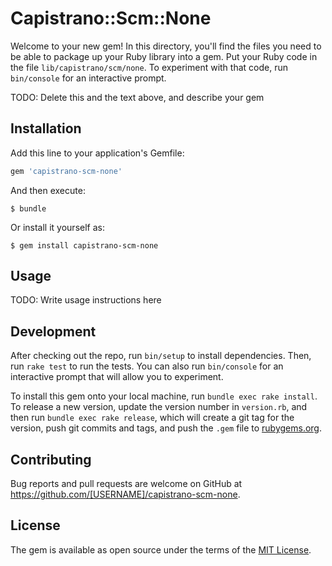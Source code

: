 # Capistrano::Scm::None

Welcome to your new gem! In this directory, you'll find the files you need to be able to package up your Ruby library into a gem. Put your Ruby code in the file `lib/capistrano/scm/none`. To experiment with that code, run `bin/console` for an interactive prompt.

TODO: Delete this and the text above, and describe your gem

## Installation

Add this line to your application's Gemfile:

```ruby
gem 'capistrano-scm-none'
```

And then execute:

    $ bundle

Or install it yourself as:

    $ gem install capistrano-scm-none

## Usage

TODO: Write usage instructions here

## Development

After checking out the repo, run `bin/setup` to install dependencies. Then, run `rake test` to run the tests. You can also run `bin/console` for an interactive prompt that will allow you to experiment.

To install this gem onto your local machine, run `bundle exec rake install`. To release a new version, update the version number in `version.rb`, and then run `bundle exec rake release`, which will create a git tag for the version, push git commits and tags, and push the `.gem` file to [rubygems.org](https://rubygems.org).

## Contributing

Bug reports and pull requests are welcome on GitHub at https://github.com/[USERNAME]/capistrano-scm-none.


## License

The gem is available as open source under the terms of the [MIT License](http://opensource.org/licenses/MIT).

